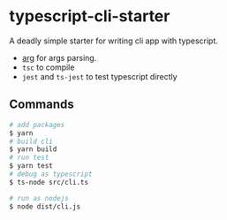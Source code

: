 # typescript-cli-starter

A deadly simple starter for writing cli app with typescript.

- [arg](https://github.com/vercel/arg) for args parsing.
- `tsc` to compile
- `jest` and `ts-jest` to test typescript directly

## Commands

```bash
# add packages
$ yarn
# build cli
$ yarn build
# run test
$ yarn test
# debug as typescript
$ ts-node src/cli.ts

# run as nodejs
$ node dist/cli.js
```